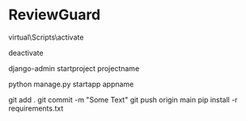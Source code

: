 # ReviewGuard

<!-- To Activate Virtual Environment -->
virtual\Scripts\activate

<!-- To De-activate Virtual Environment -->
deactivate

<!-- To start a Django Project -->
django-admin startproject projectname

<!-- To create an app use -->
 python manage.py startapp appname

<!-- Git Commands -->
git add .
git commit -m "Some Text"
git push origin main
pip install -r requirements.txt 
